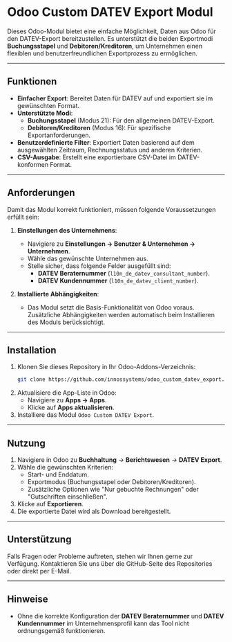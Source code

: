 # Odoo Custom DATEV Export Modul

Dieses Odoo-Modul bietet eine einfache Möglichkeit, Daten aus Odoo für den DATEV-Export bereitzustellen. Es unterstützt die beiden Exportmodi **Buchungsstapel** und **Debitoren/Kreditoren**, um Unternehmen einen flexiblen und benutzerfreundlichen Exportprozess zu ermöglichen.

---

## Funktionen

- **Einfacher Export**: Bereitet Daten für DATEV auf und exportiert sie im gewünschten Format.
- **Unterstützte Modi**:
  - **Buchungsstapel** (Modus 21): Für den allgemeinen DATEV-Export.
  - **Debitoren/Kreditoren** (Modus 16): Für spezifische Exportanforderungen.
- **Benutzerdefinierte Filter**: Exportiert Daten basierend auf dem ausgewählten Zeitraum, Rechnungsstatus und anderen Kriterien.
- **CSV-Ausgabe**: Erstellt eine exportierbare CSV-Datei im DATEV-konformen Format.

---

## Anforderungen

Damit das Modul korrekt funktioniert, müssen folgende Voraussetzungen erfüllt sein:

1. **Einstellungen des Unternehmens**:
   - Navigiere zu **Einstellungen → Benutzer & Unternehmen → Unternehmen**.
   - Wähle das gewünschte Unternehmen aus.
   - Stelle sicher, dass folgende Felder ausgefüllt sind:
     - **DATEV Beraternummer** (`l10n_de_datev_consultant_number`).
     - **DATEV Kundennummer** (`l10n_de_datev_client_number`).

2. **Installierte Abhängigkeiten**:
   - Das Modul setzt die Basis-Funktionalität von Odoo voraus. Zusätzliche Abhängigkeiten werden automatisch beim Installieren des Moduls berücksichtigt.

---

## Installation

1. Klonen Sie dieses Repository in Ihr Odoo-Addons-Verzeichnis:
   ```bash
   git clone https://github.com/innossystems/odoo_custom_datev_export.git custom_datev_export
2. Aktualisiere die App-Liste in Odoo:
   - Navigiere zu **Apps → Apps**.
   - Klicke auf **Apps aktualisieren**.
3. Installiere das Modul `Odoo Custom DATEV Export`.

---

## Nutzung

1. Navigiere in Odoo zu **Buchhaltung** -> **Berichtswesen** -> **DATEV Export**.
2. Wähle die gewünschten Kriterien:
   - Start- und Enddatum.
   - Exportmodus (Buchungsstapel oder Debitoren/Kreditoren).
   - Zusätzliche Optionen wie "Nur gebuchte Rechnungen" oder "Gutschriften einschließen".
3. Klicke auf **Exportieren**.
4. Die exportierte Datei wird als Download bereitgestellt.

---

## Unterstützung

Falls Fragen oder Probleme auftreten, stehen wir Ihnen gerne zur Verfügung. Kontaktieren Sie uns über die GitHub-Seite des Repositories oder direkt per E-Mail.

---

## Hinweise

- Ohne die korrekte Konfiguration der **DATEV Beraternummer** und **DATEV Kundennummer** im Unternehmensprofil kann das Tool nicht ordnungsgemäß funktionieren.